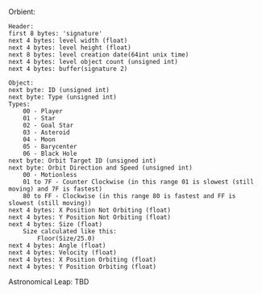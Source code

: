 Orbient:

	Header:
	first 8 bytes: 'signature'
	next 4 bytes: level width (float)
	next 4 bytes: level height (float)
	next 8 bytes: level creation date(64int unix time)
	next 4 bytes: level object count (unsigned int)
	next 4 bytes: buffer(signature 2)

	Object:
	next byte: ID (unsigned int)
	next byte: Type (unsigned int)
	Types:
		00 - Player
		01 - Star
		02 - Goal Star
		03 - Asteroid
		04 - Moon
		05 - Barycenter
		06 - Black Hole
	next byte: Orbit Target ID (unsigned int)
	next byte: Orbit Direction and Speed (unsigned int)
		00 - Motionless
		01 to 7F - Counter Clockwise (in this range 01 is slowest (still moving) and 7F is fastest)
		80 to FF - Clockwise (in this range 80 is fastest and FF is slowest (still moving))
	next 4 bytes: X Position Not Orbiting (float)
	next 4 bytes: Y Position Not Orbiting (float)
	next 4 bytes: Size (float)
		Size calculated like this:
			Floor(Size/25.0)
	next 4 bytes: Angle (float)
	next 4 bytes: Velocity (float)
	next 4 bytes: X Position Orbiting (float)
	next 4 bytes: Y Position Orbiting (float)
	
Astronomical Leap:
	TBD
